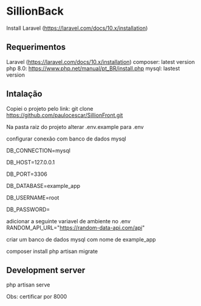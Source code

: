 # SillionBack

Install Laravel (https://laravel.com/docs/10.x/installation)

## Requerimentos
Laravel (https://laravel.com/docs/10.x/installation)
composer: latest version
php 8.0: https://www.php.net/manual/pt_BR/install.php
mysql: lastest version


## Intalação
Copiei o projeto pelo link: 
git clone [https://github.com/paulocescar/SillionFront.git
](https://github.com/paulocescar/testSillion.git)

Na pasta raiz do projeto alterar 
.env.example para .env

configurar conexão com banco de dados mysql

DB_CONNECTION=mysql

DB_HOST=127.0.0.1

DB_PORT=3306

DB_DATABASE=example_app

DB_USERNAME=root

DB_PASSWORD=

adicionar a seguinte variavel de ambiente no .env
RANDOM_API_URL="https://random-data-api.com/api"

criar um banco de dados mysql com nome de example_app

composer install
php artisan migrate



## Development server
php artisan serve

Obs: certificar por 8000

